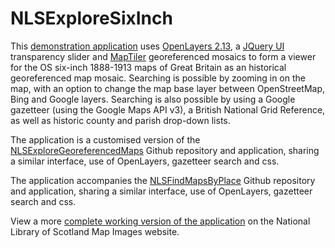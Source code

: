 NLSExploreSixInch
=================

This <a href="http://geo.nls.uk/maps/dev/sixinchexplore/index.html">demonstration application</a> uses <a href="http://dev.openlayers.org/releases/OpenLayers-2.13.1/">OpenLayers 2.13</a>, a <a href="http://jqueryui.com/">JQuery UI</a> transparency slider and <a href="http://www.maptiler.com/">MapTiler</a> georeferenced mosaics to form a viewer for the OS six-inch 1888-1913 maps of Great Britain as an historical georeferenced map mosaic. Searching is possible by zooming in on the map, with an option to change the map base layer between OpenStreetMap, Bing and Google layers. Searching is also possible by using a Google gazetteer (using the Google Maps API v3), a British National Grid Reference, as well as historic county and parish drop-down lists. 

The application is a customised version of the <a href="https://github.com/NationalLibraryOfScotland/NLSExploreGeoreferencedMaps">NLSExploreGeoreferencedMaps</a> Github repository and application, sharing a similar interface, use of OpenLayers, gazetteer search and css.

The application accompanies the <a href="https://github.com/NationalLibraryOfScotland/NLSFindMapsByPlace">NLSFindMapsByPlace</a> Github repository and application, sharing a similar interface, use of OpenLayers, gazetteer search and css.

View a more <a href="http://maps.nls.uk/geo/explore/">complete working version of the application</a> on the National Library of Scotland Map Images website.
